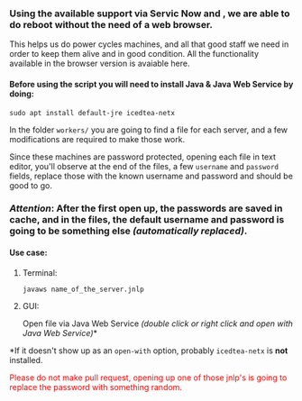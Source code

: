 ### Using the available support via Servic Now and , we are able to do reboot without the need of a web browser.

This helps us do power cycles machines, and all that good staff we need in order to keep them alive and in good condition.
All the functionality available in the browser version is avaiable here.

#### Before using the script you will need to install Java & Java Web Service by doing:
`sudo apt install default-jre icedtea-netx`


In the folder `workers/` you are going to find a file for each server, and a few modifications are required to make those work.

Since these machines are password protected, opening each file in text editor, you'll observe at the end of the files, a few `username` and `password` fields, replace those with the known username and password and should be good to go.

### *Attention*: After the first open up, the passwords are saved in cache, and in the files, the default username and password is going to be something else *(automatically replaced)*.


#### Use case:
1. Terminal:

    `javaws name_of_the_server.jnlp`


2. GUI:

    Open file via Java Web Service *(double click or right click and open with Java Web Service)**

*If it doesn't show up as an `open-with` option, probably `icedtea-netx` is **not** installed.

<span style="color:red">Please do not make pull request, opening up one of those jnlp's is going to replace the password with something random.</span>
